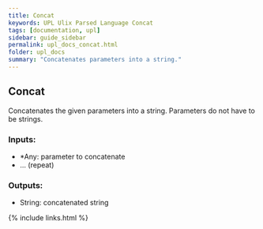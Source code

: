 ```yaml
---
title: Concat
keywords: UPL Ulix Parsed Language Concat
tags: [documentation, upl]
sidebar: guide_sidebar
permalink: upl_docs_concat.html
folder: upl_docs
summary: "Concatenates parameters into a string."
---
```


## Concat

Concatenates the given parameters into a string. Parameters do not have to be strings.

### Inputs:
- *Any: parameter to concatenate
- ... (repeat)

### Outputs:
- String: concatenated string

{% include links.html %}